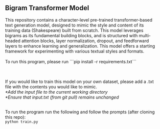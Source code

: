 <h2>Bigram Transformer Model</h2>
This repository contains a character-level pre-trained transformer-based text generation model, designed to mimic the style and content of its training data (Shakespeare) built from scratch. This model leverages bigrams as its fundamental building blocks, and is structured with multi-headed attention blocks, layer normalization, dropout, and feedforward layers to enhance learning and generalization. This model offers a starting framework for experimenting with various textual styles and formats.
<br /><br />
To run this program, please run
```pip install -r requirements.txt```

<br /><br />
If you would like to train this model on your own dataset, please add a .txt file with the contents you would like to mimic. <br/>
<em>*Add the input file to the current working directory</em> </br>
<em>*Ensure that input.txt (from git pull) remains unchanged</em>
<br />
<br />

To run the program run the following and follow the prompts (after cloning this repo): <br />
```python train.py```
